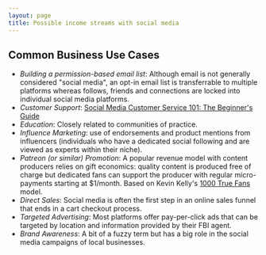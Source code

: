 ```yaml
---
layout: page
title: Possible income streams with social media 
---
```

## Common Business Use Cases
- _Building a permission-based email list_: Although email is not generally considered "social media", an opt-in email list is transferrable to multiple platforms whereas follows, friends and connections are locked into individual social media platforms.
- _Customer Support_: [Social Media Customer Service 101: The Beginner's Guide](https://blog.hubspot.com/service/social-media-customer-service)
- _Education_: Closely related to communities of practice.
- _Influence Marketing_: use of endorsements and product mentions from influencers (individuals who have a dedicated social following and are viewed as experts within their niche).
- _Patreon (or similar) Promotion_: A popular revenue model with content producers relies on gift economics: quality content is produced free of charge but dedicated fans can support the producer with regular micro-payments starting at $1/month. Based on Kevin Kelly's [1000 True Fans](https://kk.org/thetechnium/1000-true-fans/) model.
- _Direct Sales_: Social media is often the first step in an online sales funnel that ends in a cart 
checkout process.
- _Targeted Advertising_: Most platforms offer pay-per-click ads that can be targeted by location and information provided by their FBI agent.
- _Brand Awareness_: A bit of a fuzzy term but has a big role in the social media campaigns of local businesses.
